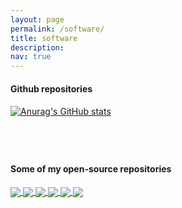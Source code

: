 ```yaml
---
layout: page
permalink: /software/
title: software 
description:
nav: true
---
```



#### **Github repositories**

<p style="margin-bottom:0.5cm; margin-left: 0.5cm"> </p>

[![Anurag's GitHub stats](https://github-readme-stats.vercel.app/api?username=wanxinjin&show_icons=true&theme=moltack)](https://github.com/wanxinjin/)


<p style="margin-bottom:2.0cm; margin-left: 0.5cm"> </p>

#### **Some of my open-source repositories**

<p style="margin-bottom:0.5cm; margin-left: 0.5cm"> </p>

<a href="https://github.com/wanxinjin/Pontryagin-Differentiable-Programming">
  <img align="center" src="https://github-readme-stats.vercel.app/api/pin/?username=wanxinjin&theme=moltack&repo=Pontryagin-Differentiable-Programming" />
</a>
<a href="https://github.com/wanxinjin/Safe-PDP">
  <img align="center" src="https://github-readme-stats.vercel.app/api/pin/?username=wanxinjin&theme=moltack&repo=Safe-PDP" />
</a>

<a href="https://github.com/wanxinjin/IOC-from-Incomplete-Trajectory-Observations ">
  <img align="center" src="https://github-readme-stats.vercel.app/api/pin/?username=wanxinjin&theme=moltack&repo=IOC-from-Incomplete-Trajectory-Observations" />
</a>
<a href="https://github.com/wanxinjin/Learning-from-Directional-Corrections ">
  <img align="center" src="https://github-readme-stats.vercel.app/api/pin/?username=wanxinjin&theme=moltack&repo=Learning-from-Directional-Corrections " />
</a>


<a href="https://github.com/wanxinjin/Learning-from-Sparse-Demonstrations">
  <img align="center" src="https://github-readme-stats.vercel.app/api/pin/?username=wanxinjin&theme=moltack&repo=Learning-from-Sparse-Demonstrations" />
</a>
<a href="https://github.com/wanxinjin/Learning-LCS">
  <img align="center" src="https://github-readme-stats.vercel.app/api/pin/?username=wanxinjin&theme=moltack&repo=Learning-LCS" />
</a>
